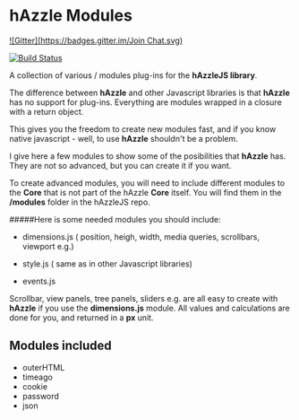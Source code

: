 # hAzzle Modules
[![Gitter](https://badges.gitter.im/Join Chat.svg)](https://gitter.im/hazzlejs/modules?utm_source=badge&utm_medium=badge&utm_campaign=pr-badge&utm_content=badge)

[![Build Status](https://secure.travis-ci.org/hazzlejs/modules.png?branch=master)](http://travis-ci.org/hazzlejs/modules)

A collection of various / modules plug-ins for the **hAzzleJS library**.

The difference between **hAzzle** and other Javascript libraries is that **hAzzle** has no support for plug-ins. Everything are modules wrapped in a closure with a return object.

This gives you the freedom to create new modules fast, and if you know native javascript - well, to use **hAzzle** shouldn't be a problem.

I give here a few modules to show some of the posibilities that **hAzzle** has. They are not so advanced, but you can create it if you want.

To create advanced modules, you will need to include different modules to the **Core** that is not part of the hAzzle **Core** itself. You will find them in the **/modules** folder in the hAzzleJS repo.

#####Here is some needed modules you should include:

* dimensions.js ( position, heigh, width, media queries, scrollbars, viewport e.g.)

* style.js  ( same as in other Javascript libraries)

* events.js

Scrollbar, view panels, tree panels, sliders e.g. are all easy to create with **hAzzle** if you use the **dimensions.js** module. All values and calculations are done for you, and returned in a **px** unit.

Modules included
----------------

* outerHTML
* timeago
* cookie
* password
* json
